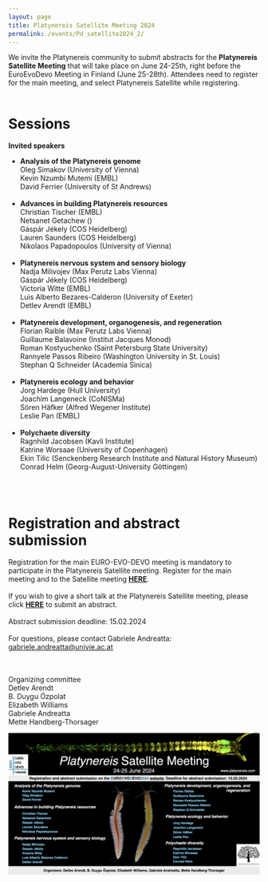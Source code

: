 ```yaml
---
layout: page
title: Platynereis Satellite Meeting 2024 
permalink: /events/Pd_satellite2024_2/
---
```


We invite the Platynereis community to submit abstracts for the **Platynereis Satellite Meeting** that will take place on June 24-25th, right before the EuroEvoDevo Meeting in Finland (June 25-28th). Attendees need to register for the main meeting, and select Platynereis Satellite while registering. 
<br>
<br>
# Sessions #
  **Invited speakers**
- **Analysis of the Platynereis genome**<br>
  Oleg Simakov (University of Vienna)<br>
  Kevin Nzumbi Mutemi (EMBL)<br>
  David Ferrier (University of St Andrews)<br>
  <br>
- **Advances in building Platynereis resources**<br>
  Christian Tischer (EMBL)<br>
  Netsanet Getachew ()<br>
  Gáspár Jékely (COS Heidelberg)<br>
  Lauren Saunders (COS Heidelberg)<br>
  Nikolaos Papadopoulos (University of Vienna)<br>
  <br>
- **Platynereis nervous system and sensory biology**<br>
  Nadja Milivojev (Max Perutz Labs Vienna)<br>
  Gáspár Jékely (COS Heidelberg)<br>
  Victoria Witte (EMBL)<br>
  Luis Alberto Bezares-Calderon (University of Exeter)<br>
  Detlev Arendt (EMBL)<br>
  <br>
- **Platynereis development, organogenesis, and regeneration**<br>
  Florian Raible (Max Perutz Labs Vienna)<br>
  Guillaume Balavoine (Institut Jacques Monod)<br>
  Roman Kostyuchenko (Saint Petersburg State University)<br>
  Rannyele Passos Ribeiro (Washington University in St. Louis)<br>
  Stephan Q Schneider (Academia Sinica)<br>
  <br>
- **Platynereis ecology and behavior**<br>
  Jorg Hardege (Hull University)<br>
  Joachim Langeneck (CoNISMa)<br>
  Sören Häfker (Alfred Wegener Institute)<br>
  Leslie Pan (EMBL)<br>
  <br>
- **Polychaete diversity**<br>
  Ragnhild Jacobsen (Kavli Institute)<br>
  Katrine Worsaae (University of Copenhagen)<br>
  Ekin Tilic (Senckenberg Research Institute and Natural History Museum)<br>
  Conrad Helm (Georg-August-University Göttingen)<br>
<br>
<br>

# Registration and abstract submission #
Registration for the main EURO-EVO-DEVO meeting is mandatory to participate in the Platynereis Satellite meeting. Register for the main meeting and to the Satellite meeting <a style="font-weight:bold" href='https://www.helsinki.fi/en/conferences/euroevodevo-2024' target="_blank">HERE</a>.<br>
<br>
If you wish to give a short talk at the Platynereis Satellite meeting, please click <a style="font-weight:bold" href='https://forms.gle/swKwsBNb8P7VsnTTA' target="_blank">HERE</a> to submit an abstract.<br>
<br>
Abstract submission deadline: 15.02.2024<br>
<br>
For questions, please contact Gabriele Andreatta: gabriele.andreatta@univie.ac.at<br>
<br>
<br>

Organizing committee <br>
Detlev Arendt <br>
B. Duygu Özpolat <br>
Elizabeth Williams <br>
Gabriele Andreatta <br>
Mette Handberg-Thorsager<br>

![Platynereis_Satellite_Meeting_poster](/events/Platynereis_Satellite_Meeting_poster2.png)
